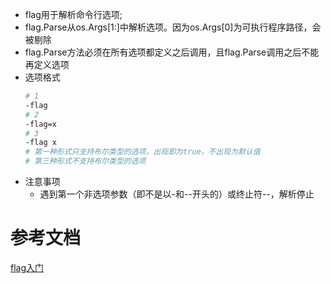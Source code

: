 * flag用于解析命令行选项;
* flag.Parse从os.Args[1:]中解析选项。因为os.Args[0]为可执行程序路径，会被剔除
* flag.Parse方法必须在所有选项都定义之后调用，且flag.Parse调用之后不能再定义选项
* 选项格式
  ```bash
  # 1
  -flag 
  # 2
  -flag=x
  # 3
  -flag x
  # 第一种形式只支持布尔类型的选项，出现即为true，不出现为默认值
  # 第三种形式不支持布尔类型的选项
  ```
* 注意事项
  * 遇到第一个非选项参数（即不是以-和--开头的）或终止符--，解析停止

# 参考文档
[flag入门](https://darjun.github.io/2020/01/10/godailylib/flag/)